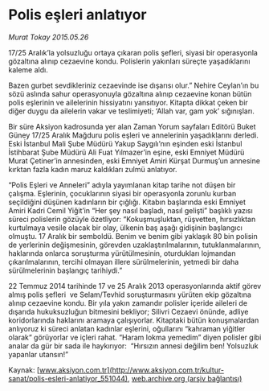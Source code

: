 # Polis eşleri anlatıyor

*Murat Tokay 2015.05.26*

<div class="pNewsDetailMainContent" itemprop="articleBody">
 <p>
  17/25 Aralık’la yolsuzluğu ortaya çıkaran polis şefleri, siyasi bir operasyonla gözaltına alınıp cezaevine kondu. Polislerin yakınları süreçte yaşadıklarını kaleme aldı.
 </p>
 <p>
  Bazen gurbet sevdikleriniz cezaevinde ise dışarısı olur.” Nehire Ceylan’ın bu sözü aslında sahur operasyonuyla gözaltına alınıp cezaevine konan bütün polis eşlerinin ve ailelerinin hissiyatını yansıtıyor. Kitapta dikkat çeken bir diğer duygu da ailelerin vakar ve teslimiyeti; ‘Allah var, gam yok’ sığınışları.
 </p>
 <p>
  Bir süre Aksiyon kadrosunda yer alan Zaman Yorum sayfaları Editörü Buket Güney 17/25 Aralık Mağduru polis eşleri ve annelerinin yaşadıklarını derledi. Eski İstanbul Mali Şube Müdürü Yakup Saygılı’nın eşinden eski İstanbul İstihbarat Şube Müdürü Ali Fuat Yılmazer’in eşine, eski Emniyet Müdürü Murat Çetiner’in annesinden, eski Emniyet Amiri Kürşat Durmuş’un annesine kırktan fazla kadın maruz kaldıkları zulmü anlatıyor.
 </p>
 <p>
  “Polis Eşleri ve Anneleri” adıyla yayımlanan kitap tarihe not düşen bir çalışma. Eşlerinin, çocuklarının siyasi bir operasyonla zorunlu kurban seçildiğini düşünen kadınların bir çığlığı. Kitabın başlarında eski Emniyet Amiri Kadri Cemil Yiğit’in “Her şey nasıl başladı, nasıl gelişti” başlıklı yazısı süreci polislerin gözüyle özetliyor: “Kokuşmuşluktan, rüşvetten, hırsızlıktan kurtulmaya vesile olacak bir olay, ülkenin baş aşağı gidişinin başlangıcı olmuştu. 17 Aralık bir semboldü. Benim ve benim gibi yaklaşık 80 bin polisin de yerlerinin değişmesinin, görevden uzaklaştırılmalarının, tutuklanmalarının, haklarında onlarca soruşturma yürütülmesinin, oturdukları lojmandan çıkarılmalarının, tercihi olmayan illere sürülmelerinin, yetmedi bir daha sürülmelerinin başlangıç tarihiydi.”
 </p>
 <p>
  22 Temmuz 2014 tarihinde 17 ve 25 Aralık 2013 operasyonlarında aktif görev almış polis şefleri  ve Selam/Tevhid soruşturmasını yürüten ekip gözaltına alınıp cezaevine kondu. Bir yıla yakın zamandır polisler içeride aileleri de dışarıda hukuksuzluğun bitmesini bekliyor; Silivri Cezaevi önünde, adliye koridorlarında haklarını aramaya çalışıyorlar. Kitaptaki bütün konuşmalardan anlıyoruz ki süreci anlatan kadınlar eşlerini, oğullarını “kahraman yiğitler olarak“ görüyorlar ve içleri rahat. “Haram lokma yemedim” diyen polisler gibi analar da gür bir sada ile haykırıyor:  “Hırsızın annesi değilim ben! Yolsuzluk yapanlar utansın!”
 </p>
</div>


Kaynak: [www.aksiyon.com.tr](http://www.aksiyon.com.tr/kultur-sanat/polis-esleri-anlatiyor_551044), [web.archive.org (arşiv bağlantısı)](http://web.archive.org/web/20150719020404/http://www.aksiyon.com.tr/kultur-sanat/polis-esleri-anlatiyor_551044)
